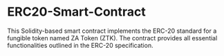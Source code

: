 # ERC20-Smart-Contract
This Solidity-based smart contract implements the ERC-20 standard for a fungible token named ZA Token (ZTK). The contract provides all essential functionalities outlined in the ERC-20 specification.
